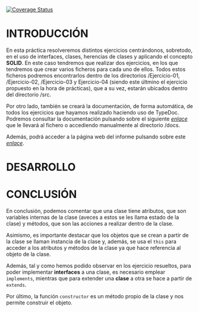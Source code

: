 <br>

[![Coverage Status](https://coveralls.io/repos/github/ULL-ESIT-INF-DSI-2122/ull-esit-inf-dsi-21-22-prct06-generics-solid-alu0101339887/badge.svg?branch=main)](https://coveralls.io/github/ULL-ESIT-INF-DSI-2122/ull-esit-inf-dsi-21-22-prct06-generics-solid-alu0101339887?branch=main)

# INTRODUCCIÓN

En esta práctica resolveremos distintos ejercicios centrándonos, sobretodo, en el uso de interfaces, clases, herencias de clases y aplicando el concepto **SOLID**. En este caso tendremos que realizar dos ejercicios, en los que tendremos que crear varios ficheros para cada uno de ellos. Todos estos ficheros podremos encontrarlos dentro de los directorios /Ejercicio-01, /Ejercicio-02, /Ejercicio-03 y Ejercicio-04 (siendo este últmino el ejercicio propuesto en la hora de prácticas), que a su vez, estarán ubicados dentro del directorio /src.

Por otro lado, también se creará la documentación, de forma automática, de todos los ejercicios que hayamos realizado haciendo uso de TypeDoc. Podremos consultar la documentación pulsando sobre el siguiente [_enlace_](https://github.com/ULL-ESIT-INF-DSI-2122/ull-esit-inf-dsi-21-22-prct06-generics-solid-alu0101339887/tree/main/docs) que le llevará al fichero o accediendo manualmente al directorio /docs.

Además, podrá acceder a la página web del informe pulsando sobre este [_enlace_](https://ull-esit-inf-dsi-2122.github.io/ull-esit-inf-dsi-21-22-prct06-generics-solid-alu0101339887/).

# DESARROLLO





# CONCLUSIÓN

En conclusión, podemos comentar que una clase tiene atributos, que son variables internas de la clase (aveces a estos se les llama estado de la clase) y métodos, que son las acciones a realizar dentro de la clase.

Asimismo, es importante destacar que los objetos que se crean a partir de la clase se llaman instancia de la clase y, además, se usa el ```this``` para acceder a los atributos y métodos de la clase ya que hace referencia al objeto de la clase.

Además, tal y como hemos podido observar en los ejercicio resueltos, para poder implementar **interfaces** a una clase, es necesario emplear ```implements```, mientras que para extender una **clase** a otra se hace a partir de ```extends```.

Por último, la función ```constructor``` es un método propio de la clase y nos permite construir el objeto.